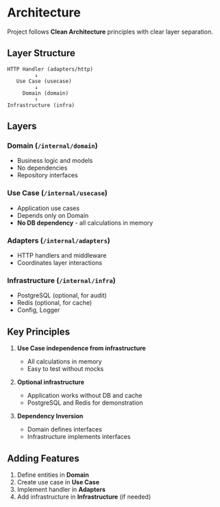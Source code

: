 # Architecture

Project follows **Clean Architecture** principles with clear layer separation.

## Layer Structure

```
HTTP Handler (adapters/http)
         ↓
   Use Case (usecase)
         ↓
     Domain (domain)
         ↑
Infrastructure (infra)
```

## Layers

### Domain (`/internal/domain`)
- Business logic and models
- No dependencies
- Repository interfaces

### Use Case (`/internal/usecase`)
- Application use cases
- Depends only on Domain
- **No DB dependency** - all calculations in memory

### Adapters (`/internal/adapters`)
- HTTP handlers and middleware
- Coordinates layer interactions

### Infrastructure (`/internal/infra`)
- PostgreSQL (optional, for audit)
- Redis (optional, for cache)
- Config, Logger

## Key Principles

1. **Use Case independence from infrastructure**
   - All calculations in memory
   - Easy to test without mocks

2. **Optional infrastructure**
   - Application works without DB and cache
   - PostgreSQL and Redis for demonstration

3. **Dependency Inversion**
   - Domain defines interfaces
   - Infrastructure implements interfaces

## Adding Features

1. Define entities in **Domain**
2. Create use case in **Use Case**
3. Implement handler in **Adapters**
4. Add infrastructure in **Infrastructure** (if needed)
